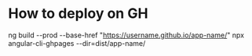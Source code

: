 # How to deploy on GH

ng build --prod --base-href "https://username.github.io/app-name/"
npx angular-cli-ghpages --dir=dist/app-name/
